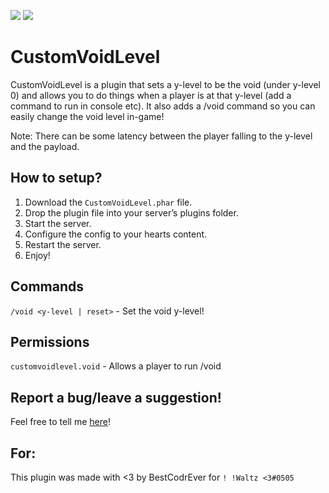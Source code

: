 [![](https://poggit.pmmp.io/shield.state/CustomVoidLevel)](https://poggit.pmmp.io/p/CustomVoidLevel)
[![](https://poggit.pmmp.io/shield.api/CustomVoidLevel)](https://poggit.pmmp.io/p/CustomVoidLevel)

# CustomVoidLevel
CustomVoidLevel is a plugin that sets a y-level to be the void (under y-level 0) and allows you to do things when a player is at that y-level (add a command to run in console etc). It also adds a /void command so you can easily change the void level in-game!

Note: There can be some latency between the player falling to the y-level and the payload.

## How to setup?

1. Download the `CustomVoidLevel.phar` file.
2. Drop the plugin file into your server’s plugins folder.
3. Start the server.
4. Configure the config to your hearts content.
5. Restart the server.
6. Enjoy!

## Commands

`/void <y-level | reset>` - Set the void y-level!

## Permissions

`customvoidlevel.void` - Allows a player to run /void

## Report a bug/leave a suggestion!

Feel free to tell me [here](https://github.com/BestCodrEver/CustomVoidLevel/issues/new)!

## For:

This plugin was made with <3 by BestCodrEver for `! !Waltz <3#0505`
